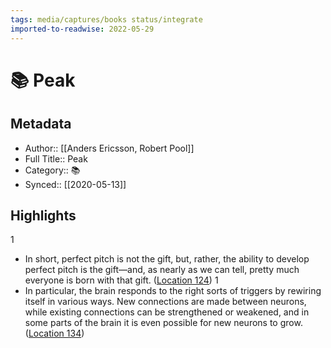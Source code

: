 ```yaml
---
tags: media/captures/books status/integrate
imported-to-readwise: 2022-05-29
---
```

# 📚 Peak

## Metadata
- Author:: [[Anders Ericsson, Robert Pool]]
- Full Title:: Peak
- Category:: 📚
- Synced:: [[2020-05-13]]

## Highlights
1
- In short, perfect pitch is not the gift, but, rather, the ability to develop perfect pitch is the gift—and, as nearly as we can tell, pretty much everyone is born with that gift. ([Location 124](https://readwise.io/to_kindle?action=open&asin=B011H56MKS&location=124))
1
- In particular, the brain responds to the right sorts of triggers by rewiring itself in various ways. New connections are made between neurons, while existing connections can be strengthened or weakened, and in some parts of the brain it is even possible for new neurons to grow. ([Location 134](https://readwise.io/to_kindle?action=open&asin=B011H56MKS&location=134))
